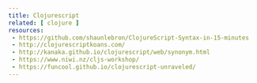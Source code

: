 ```yaml
---
title: Clojurescript
related: [ clojure ]
resources:
 - https://github.com/shaunlebron/ClojureScript-Syntax-in-15-minutes
 - http://clojurescriptkoans.com/
 - http://kanaka.github.io/clojurescript/web/synonym.html
 - https://www.niwi.nz/cljs-workshop/
 - https://funcool.github.io/clojurescript-unraveled/
---
```

